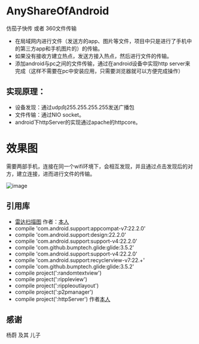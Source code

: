 # AnyShareOfAndroid
仿茄子快传 或者 360文件传输   
* 在局域网内进行文件（发送方的app、图片等文件，项目中只是进行了手机中的第三方app和手机图片的）的传输。    
* 如果没有接收方建立热点，发送方接入热点，然后进行文件的传输。
* 添加android与pc之间的文件传输，通过在android设备中实现http server来完成（这样不需要在pc中安装应用，只需要浏览器就可以方便完成操作）



## 实现原理：
* 设备发现：通过udp向255.255.255.255发送广播包  
* 文件传输：通过NIO socket。
* android下httpServer的实现通过apache的httpcore。

# 效果图
需要两部手机，连接在同一个wifi环境下，会相互发现，并且通过点击发现后的对方，建立连接，进而进行文件的传输。

![image](https://github.com/gpfduoduo/AnyShareOfAndroid/blob/master/filetransfer.gif "效果图")


## 引用库
* [雷达扫描图](https://github.com/gpfduoduo/RadarScanView) 作者：[本人](https://github.com/gpfduoduo)   
* compile 'com.android.support:appcompat-v7:22.2.0'  
* compile 'com.android.support:design:22.2.0'  
* compile 'com.android.support:support-v4:22.2.0'  
* compile 'com.github.bumptech.glide:glide:3.5.2'
* compile 'com.android.support:support-v4:22.2.0'
* compile 'com.android.support:recyclerview-v7:22.+'
* compile 'com.github.bumptech.glide:glide:3.5.2'
* compile project(':randomtextview')
* compile project(':rippleview')
* compile project(':rippleoutlayout')
* compile project(':p2pmanager')
* compile project(':httpServer') 作者[本人](https://github.com/gpfduoduo/HttpServerOnAndroid/)

## 感谢
杨蔚 及其 儿子 
